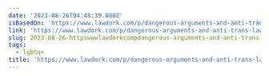 ```yaml
---
date: '2023-08-26T04:48:39.000Z'
isBasedOn: 'https://www.lawdork.com/p/dangerous-arguments-and-anti-trans-laws'
link: 'https://www.lawdork.com/p/dangerous-arguments-and-anti-trans-laws'
slug: 2023-08-26-httpswwwlawdorkcompdangerous-arguments-and-anti-trans-laws
tags:
  - lgbtq+
title: 'https://www.lawdork.com/p/dangerous-arguments-and-anti-trans-laws'
---
```


